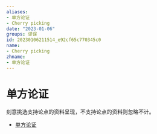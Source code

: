 ```yaml
---
aliases:
- 单方论证
- Cherry picking
date: "2023-01-06"
groups: 谬误
id: 20230106211514_e92cf65c770345c0
name:
- Cherry picking
zhname:
- 单方论证
---
```


# 单方论证

刻意挑选支持论点的资料呈现，不支持论点的资料则忽略不计。

* [单方论证](https://zh.wikipedia.org/wiki/%E5%96%AE%E6%96%B9%E8%AB%96%E8%AD%89)

